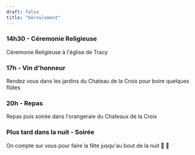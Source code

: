 ```yaml
---
draft: false
title: "Déroulement"
---
```


### 14h30 - Céremonie Religieuse

Céremonie Religieuse à l'église de Tracy

### 17h - Vin d'honneur

Rendez vous dans les jardins du Chateau de la Croix pour boire quelques flûtes

### 20h - Repas

Repas puis soirée dans l'orangeraie du Chateaux de la Croix

### Plus tard dans la nuit - Soirée 

On compte sur vous pour faire la fête jusqu'au bout de la nuit 💃 🕺
